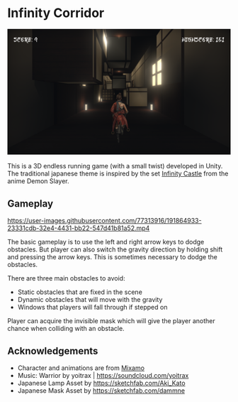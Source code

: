 # Infinity Corridor

![teaser](img/infinitycorridor-full.png)

This is a 3D endless running game (with a small twist) developed in Unity. The traditional japanese theme is inspired by the set [Infinity Castle](https://kimetsu-no-yaiba.fandom.com/wiki/Infinity_Castle) from the anime Demon Slayer.

## Gameplay

https://user-images.githubusercontent.com/77313916/191864933-23331cdb-32e4-4431-bb22-547d41b81a52.mp4

The basic gameplay is to use the left and right arrow keys to dodge obstacles. But player can also switch the gravity direction by holding shift and pressing the arrow keys. This is sometimes necessary to dodge the obstacles.

There are three main obstacles to avoid:
* Static obstacles that are fixed in the scene
* Dynamic obstacles that will move with the gravity
* Windows that players will fall through if stepped on 

Player can acquire the invisible mask which will give the player another chance when colliding with an obstacle.

## Acknowledgements

* Character and animations are from [Mixamo](https://www.mixamo.com/#/)
* Music: Warrior by yoitrax | https://soundcloud.com/yoitrax
* Japanese Lamp Asset by https://sketchfab.com/Aki_Kato 
* Japanese Mask Asset by https://sketchfab.com/dammne 



